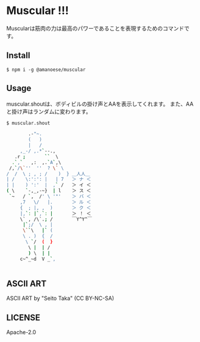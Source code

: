 # Muscular !!!

Muscularは筋肉の力は最高のパワーであることを表現するためのコマンドです。

## Install

```npm install
$ npm i -g @amanoese/muscular
```

## Usage

muscular.shoutは、ボディビルの掛け声とAAを表示してくれます。
また、AAと掛け声はランダムに変わります。

```bash
$ muscular.shout

        .-"~.           
        (   )           
        |   /           
     ,_-/ ,.*`--.,      
   .r ;       ``  \     
  .`,`   ,:  ,.`A`,\    
 /,`/\`''  ''  ? \` \   
/  /  \ ; , ; /    )  } ＿人人＿
| /    \:':': |   | 7   ＞ ナ ＜
| |    ) ':'  |  ,` /   ＞ イ ＜
( \    `-,_,-~}  | l    ＞ ス ＜
 `~   / `,  /' \ '"'    ＞ バ ＜
     ,7   \/   |.       ＞ ル ＜
     {  ; |, ,  )       ＞ ク ＜
     |,`: |`,`: |       ＞ ！ ＜
     \` , /\`.; /       ￣Y^Y^￣
      |`;/  \ , |       
      \``\   |` (       
      \ . )  {  /       
       \ `/  (  }       
        \ |  | /        
        ) \  | |        
     c~^_~d  V _`,      
                        

```

## ASCII ART
ASCII ART by "Seito Taka" (CC BY-NC-SA)

## LICENSE
Apache-2.0
